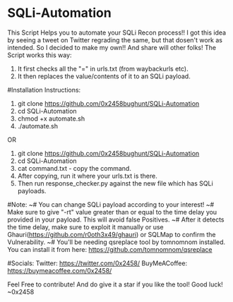 # SQLi-Automation

This Script Helps you to automate your SQLi Recon process!! I got this idea by seeing a tweet on Twitter regrading the same, but that dosen't work as intended. So I decided to make my own!! And share will other folks! The Script works this way:
1. It first checks all the "=" in urls.txt (from waybackurls etc).
2. It then replaces the value/contents of it to an SQLi payload.


#Installation Instructions:
1. git clone https://github.com/0x2458bughunt/SQLi-Automation
2. cd SQLi-Automation
3. chmod +x automate.sh
4. ./automate.sh

OR
1. git clone https://github.com/0x2458bughunt/SQLi-Automation
2. cd SQLi-Automation
3. cat command.txt - copy the command.
4. After copying, run it where your urls.txt is there.
5. Then run response_checker.py against the new file which has SQLi payloads.


#Note:
~# You can change SQLi payload according to your interest!
~# Make sure to give "-rt" value greater than or equal to the time delay you provided in your payload. This will avoid false Positives.
~# After it detects the time delay, make sure to exploit it manually or use Ghauri(https://github.com/r0oth3x49/ghauri) or SQLMap to confirm the Vulnerability.
~# You'll be needing qsreplace tool by tomnomnom installed. You can install it from here: https://github.com/tomnomnom/qsreplace


#Socials:
Twitter: https://twitter.com/0x2458/
BuyMeACoffee: https://buymeacoffee.com/0x2458/

Feel Free to contribute! And do give it a star if you like the tool! Good luck!
~0x2458
